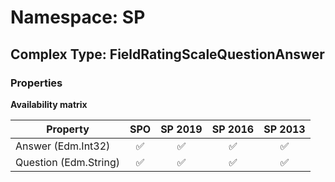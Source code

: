 # Namespace: SP

## Complex Type: FieldRatingScaleQuestionAnswer

### Properties

**Availability matrix**

Property | SPO | SP 2019 | SP 2016 | SP 2013
----------|:---:|:-------:|:-------:|:-------:
Answer (Edm.Int32) | ✅ | ✅ | ✅ | ✅
Question (Edm.String) | ✅ | ✅ | ✅ | ✅